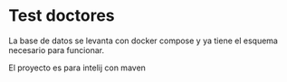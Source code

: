 # Test doctores
La base de datos se levanta con docker compose y ya tiene el esquema necesario para funcionar.

El proyecto es para intelij con maven
